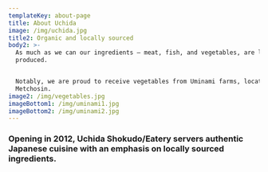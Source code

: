 ```yaml
---
templateKey: about-page
title: About Uchida
image: /img/uchida.jpg
title2: Organic and locally sourced
body2: >-
  As much as we can our ingredients — meat, fish, and vegetables, are locally
  produced.


  Notably, we are proud to receive vegetables from Uminami farms, located in
  Metchosin.
image2: /img/vegetables.jpg
imageBottom1: /img/uminami1.jpg
imageBottom2: /img/uminami2.jpg
---
```

###

### Opening in 2012, Uchida Shokudo/Eatery servers authentic Japanese cuisine with an emphasis on locally sourced ingredients.
